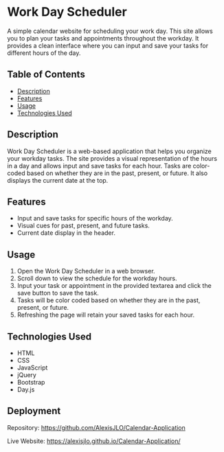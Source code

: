 # Work Day Scheduler

A simple calendar website for scheduling your work day. This site allows you to plan your tasks and appointments throughout the workday. It provides a clean interface where you can input and save your tasks for different hours of the day.

## Table of Contents

- [Description](#description)
- [Features](#features)
- [Usage](#usage)
- [Technologies Used](#technologies-used)

## Description

Work Day Scheduler is a web-based application that helps you organize your workday tasks. The site provides a visual representation of the hours in a day and allows input and save tasks for each hour. Tasks are color-coded based on whether they are in the past, present, or future. It also displays the current date at the top.

## Features

- Input and save tasks for specific hours of the workday.
- Visual cues for past, present, and future tasks.
- Current date display in the header.

## Usage

1. Open the Work Day Scheduler in a web browser.
2. Scroll down to view the schedule for the workday hours.
3. Input your task or appointment in the provided textarea and click the save button to save the task.
4. Tasks will be color coded based on whether they are in the past, present, or future.
5. Refreshing the page will retain your saved tasks for each hour.

## Technologies Used

- HTML
- CSS
- JavaScript
- jQuery
- Bootstrap
- Day.js
## Deployment

Repository: https://github.com/AlexisJLO/Calendar-Application

Live Website: https://alexisjlo.github.io/Calendar-Application/

